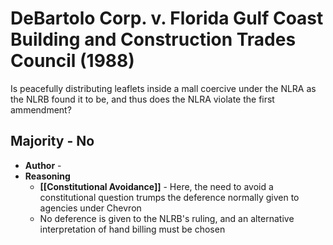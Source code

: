 # DeBartolo Corp. v. Florida Gulf Coast Building and Construction Trades Council (1988)
Is peacefully distributing leaflets inside a mall coercive under the NLRA as the NLRB found it to be, and thus does the NLRA violate the first ammendment?

## Majority - No
* **Author** - 
* **Reasoning**
	* **[[Constitutional Avoidance]]** - Here, the need to avoid a constitutional question trumps the deference normally given to agencies under Chevron
	* No deference is given to the NLRB's ruling, and an alternative interpretation of hand billing must be chosen